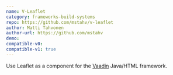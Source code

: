 ```yaml
---
name: V-Leaflet
category: frameworks-build-systems
repo: https://github.com/mstahv/v-leaflet
author: Matti Tahvonen
author-url: https://github.com/mstahv
demo: 
compatible-v0:
compatible-v1: true
---
```


Use Leaflet as a component for the <a href="https://vaadin.com/">Vaadin</a> Java/HTML framework.
